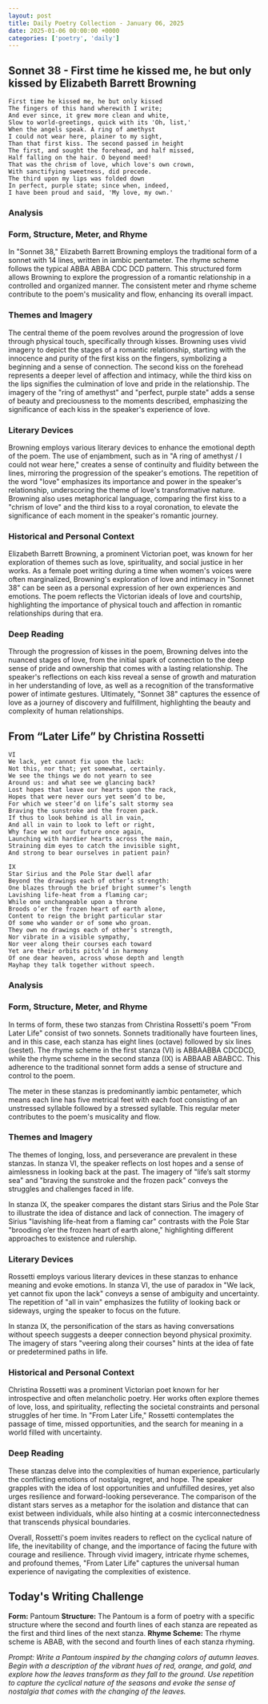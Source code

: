 ```yaml
---
layout: post
title: Daily Poetry Collection - January 06, 2025
date: 2025-01-06 00:00:00 +0000
categories: ['poetry', 'daily']
---
```


## Sonnet 38 - First time he kissed me, he but only kissed by Elizabeth Barrett Browning

```
First time he kissed me, he but only kissed
The fingers of this hand wherewith I write;
And ever since, it grew more clean and white,
Slow to world-greetings, quick with its 'Oh, list,'
When the angels speak. A ring of amethyst
I could not wear here, plainer to my sight,
Than that first kiss. The second passed in height
The first, and sought the forehead, and half missed,
Half falling on the hair. O beyond meed!
That was the chrism of love, which love's own crown,
With sanctifying sweetness, did precede.
The third upon my lips was folded down
In perfect, purple state; since when, indeed,
I have been proud and said, 'My love, my own.'
```

### Analysis

### Form, Structure, Meter, and Rhyme

In "Sonnet 38," Elizabeth Barrett Browning employs the traditional form of a sonnet with 14 lines, written in iambic pentameter. The rhyme scheme follows the typical ABBA ABBA CDC DCD pattern. This structured form allows Browning to explore the progression of a romantic relationship in a controlled and organized manner. The consistent meter and rhyme scheme contribute to the poem's musicality and flow, enhancing its overall impact.

### Themes and Imagery

The central theme of the poem revolves around the progression of love through physical touch, specifically through kisses. Browning uses vivid imagery to depict the stages of a romantic relationship, starting with the innocence and purity of the first kiss on the fingers, symbolizing a beginning and a sense of connection. The second kiss on the forehead represents a deeper level of affection and intimacy, while the third kiss on the lips signifies the culmination of love and pride in the relationship. The imagery of the "ring of amethyst" and "perfect, purple state" adds a sense of beauty and preciousness to the moments described, emphasizing the significance of each kiss in the speaker's experience of love.

### Literary Devices

Browning employs various literary devices to enhance the emotional depth of the poem. The use of enjambment, such as in "A ring of amethyst / I could not wear here," creates a sense of continuity and fluidity between the lines, mirroring the progression of the speaker's emotions. The repetition of the word "love" emphasizes its importance and power in the speaker's relationship, underscoring the theme of love's transformative nature. Browning also uses metaphorical language, comparing the first kiss to a "chrism of love" and the third kiss to a royal coronation, to elevate the significance of each moment in the speaker's romantic journey.

### Historical and Personal Context

Elizabeth Barrett Browning, a prominent Victorian poet, was known for her exploration of themes such as love, spirituality, and social justice in her works. As a female poet writing during a time when women's voices were often marginalized, Browning's exploration of love and intimacy in "Sonnet 38" can be seen as a personal expression of her own experiences and emotions. The poem reflects the Victorian ideals of love and courtship, highlighting the importance of physical touch and affection in romantic relationships during that era.

### Deep Reading

Through the progression of kisses in the poem, Browning delves into the nuanced stages of love, from the initial spark of connection to the deep sense of pride and ownership that comes with a lasting relationship. The speaker's reflections on each kiss reveal a sense of growth and maturation in her understanding of love, as well as a recognition of the transformative power of intimate gestures. Ultimately, "Sonnet 38" captures the essence of love as a journey of discovery and fulfillment, highlighting the beauty and complexity of human relationships.

## From “Later Life” by Christina Rossetti

```
VI
We lack, yet cannot fix upon the lack:
Not this, nor that; yet somewhat, certainly.
We see the things we do not yearn to see
Around us: and what see we glancing back?
Lost hopes that leave our hearts upon the rack,
Hopes that were never ours yet seem’d to be,
For which we steer’d on life’s salt stormy sea
Braving the sunstroke and the frozen pack.
If thus to look behind is all in vain,
And all in vain to look to left or right,
Why face we not our future once again,
Launching with hardier hearts across the main,
Straining dim eyes to catch the invisible sight,
And strong to bear ourselves in patient pain?

IX
Star Sirius and the Pole Star dwell afar
Beyond the drawings each of other’s strength:
One blazes through the brief bright summer’s length
Lavishing life-heat from a flaming car;
While one unchangeable upon a throne
Broods o’er the frozen heart of earth alone,
Content to reign the bright particular star
Of some who wander or of some who groan.
They own no drawings each of other’s strength,
Nor vibrate in a visible sympathy,
Nor veer along their courses each toward
Yet are their orbits pitch’d in harmony
Of one dear heaven, across whose depth and length
Mayhap they talk together without speech.
```

### Analysis

### Form, Structure, Meter, and Rhyme

In terms of form, these two stanzas from Christina Rossetti's poem "From Later Life" consist of two sonnets. Sonnets traditionally have fourteen lines, and in this case, each stanza has eight lines (octave) followed by six lines (sestet). The rhyme scheme in the first stanza (VI) is ABBAABBA CDCDCD, while the rhyme scheme in the second stanza (IX) is ABBAAB ABABCC. This adherence to the traditional sonnet form adds a sense of structure and control to the poem.

The meter in these stanzas is predominantly iambic pentameter, which means each line has five metrical feet with each foot consisting of an unstressed syllable followed by a stressed syllable. This regular meter contributes to the poem's musicality and flow.

### Themes and Imagery

The themes of longing, loss, and perseverance are prevalent in these stanzas. In stanza VI, the speaker reflects on lost hopes and a sense of aimlessness in looking back at the past. The imagery of "life’s salt stormy sea" and "braving the sunstroke and the frozen pack" conveys the struggles and challenges faced in life.

In stanza IX, the speaker compares the distant stars Sirius and the Pole Star to illustrate the idea of distance and lack of connection. The imagery of Sirius "lavishing life-heat from a flaming car" contrasts with the Pole Star "brooding o’er the frozen heart of earth alone," highlighting different approaches to existence and rulership.

### Literary Devices

Rossetti employs various literary devices in these stanzas to enhance meaning and evoke emotions. In stanza VI, the use of paradox in "We lack, yet cannot fix upon the lack" conveys a sense of ambiguity and uncertainty. The repetition of "all in vain" emphasizes the futility of looking back or sideways, urging the speaker to focus on the future.

In stanza IX, the personification of the stars as having conversations without speech suggests a deeper connection beyond physical proximity. The imagery of stars "veering along their courses" hints at the idea of fate or predetermined paths in life.

### Historical and Personal Context

Christina Rossetti was a prominent Victorian poet known for her introspective and often melancholic poetry. Her works often explore themes of love, loss, and spirituality, reflecting the societal constraints and personal struggles of her time. In "From Later Life," Rossetti contemplates the passage of time, missed opportunities, and the search for meaning in a world filled with uncertainty.

### Deep Reading

These stanzas delve into the complexities of human experience, particularly the conflicting emotions of nostalgia, regret, and hope. The speaker grapples with the idea of lost opportunities and unfulfilled desires, yet also urges resilience and forward-looking perseverance. The comparison of the distant stars serves as a metaphor for the isolation and distance that can exist between individuals, while also hinting at a cosmic interconnectedness that transcends physical boundaries.

Overall, Rossetti's poem invites readers to reflect on the cyclical nature of life, the inevitability of change, and the importance of facing the future with courage and resilience. Through vivid imagery, intricate rhyme schemes, and profound themes, "From Later Life" captures the universal human experience of navigating the complexities of existence.

## Today's Writing Challenge

**Form:** Pantoum
**Structure:** The Pantoum is a form of poetry with a specific structure where the second and fourth lines of each stanza are repeated as the first and third lines of the next stanza.
**Rhyme Scheme:** The rhyme scheme is ABAB, with the second and fourth lines of each stanza rhyming.

*Prompt: Write a Pantoum inspired by the changing colors of autumn leaves. Begin with a description of the vibrant hues of red, orange, and gold, and explore how the leaves transform as they fall to the ground. Use repetition to capture the cyclical nature of the seasons and evoke the sense of nostalgia that comes with the changing of the leaves.*
